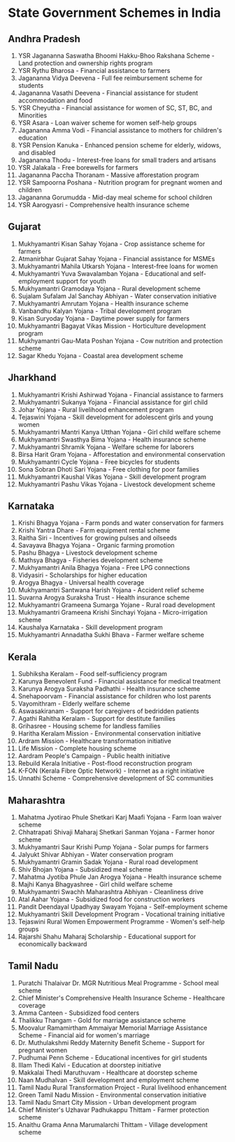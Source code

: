 # State Government Schemes in India

## Andhra Pradesh

1. YSR Jagananna Saswatha Bhoomi Hakku-Bhoo Rakshana Scheme - Land protection and ownership rights program
2. YSR Rythu Bharosa - Financial assistance to farmers
3. Jagananna Vidya Deevena - Full fee reimbursement scheme for students
4. Jagananna Vasathi Deevena - Financial assistance for student accommodation and food
5. YSR Cheyutha - Financial assistance for women of SC, ST, BC, and Minorities
6. YSR Asara - Loan waiver scheme for women self-help groups
7. Jagananna Amma Vodi - Financial assistance to mothers for children's education
8. YSR Pension Kanuka - Enhanced pension scheme for elderly, widows, and disabled
9. Jagananna Thodu - Interest-free loans for small traders and artisans
10. YSR Jalakala - Free borewells for farmers
11. Jagananna Paccha Thoranam - Massive afforestation program
12. YSR Sampoorna Poshana - Nutrition program for pregnant women and children
13. Jagananna Gorumudda - Mid-day meal scheme for school children
14. YSR Aarogyasri - Comprehensive health insurance scheme

## Gujarat

1. Mukhyamantri Kisan Sahay Yojana - Crop assistance scheme for farmers
2. Atmanirbhar Gujarat Sahay Yojana - Financial assistance for MSMEs
3. Mukhyamantri Mahila Utkarsh Yojana - Interest-free loans for women
4. Mukhyamantri Yuva Swavalamban Yojana - Educational and self-employment support for youth
5. Mukhyamantri Gramodaya Yojana - Rural development scheme
6. Sujalam Sufalam Jal Sanchay Abhiyan - Water conservation initiative
7. Mukhyamantri Amrutam Yojana - Health insurance scheme
8. Vanbandhu Kalyan Yojana - Tribal development program
9. Kisan Suryoday Yojana - Daytime power supply for farmers
10. Mukhyamantri Bagayat Vikas Mission - Horticulture development program
11. Mukhyamantri Gau-Mata Poshan Yojana - Cow nutrition and protection scheme
12. Sagar Khedu Yojana - Coastal area development scheme

## Jharkhand

1. Mukhyamantri Krishi Ashirwad Yojana - Financial assistance to farmers
2. Mukhyamantri Sukanya Yojana - Financial assistance for girl child
3. Johar Yojana - Rural livelihood enhancement program
4. Tejaswini Yojana - Skill development for adolescent girls and young women
5. Mukhyamantri Mantri Kanya Utthan Yojana - Girl child welfare scheme
6. Mukhyamantri Swasthya Bima Yojana - Health insurance scheme
7. Mukhyamantri Shramik Yojana - Welfare scheme for laborers
8. Birsa Harit Gram Yojana - Afforestation and environmental conservation
9. Mukhyamantri Cycle Yojana - Free bicycles for students
10. Sona Sobran Dhoti Sari Yojana - Free clothing for poor families
11. Mukhyamantri Kaushal Vikas Yojana - Skill development program
12. Mukhyamantri Pashu Vikas Yojana - Livestock development scheme

## Karnataka

1. Krishi Bhagya Yojana - Farm ponds and water conservation for farmers
2. Krishi Yantra Dhare - Farm equipment rental scheme
3. Raitha Siri - Incentives for growing pulses and oilseeds
4. Savayava Bhagya Yojana - Organic farming promotion
5. Pashu Bhagya - Livestock development scheme
6. Mathsya Bhagya - Fisheries development scheme
7. Mukhyamantri Anila Bhagya Yojana - Free LPG connections
8. Vidyasiri - Scholarships for higher education
9. Arogya Bhagya - Universal health coverage
10. Mukhyamantri Santwana Harish Yojana - Accident relief scheme
11. Suvarna Arogya Suraksha Trust - Health insurance scheme
12. Mukhyamantri Grameena Sumarga Yojane - Rural road development
13. Mukhyamantri Grameena Krishi Sinchayi Yojana - Micro-irrigation scheme
14. Kaushalya Karnataka - Skill development program
15. Mukhyamantri Annadatha Sukhi Bhava - Farmer welfare scheme

## Kerala

1. Subhiksha Keralam - Food self-sufficiency program
2. Karunya Benevolent Fund - Financial assistance for medical treatment
3. Karunya Arogya Suraksha Padhathi - Health insurance scheme
4. Snehapoorvam - Financial assistance for children who lost parents
5. Vayomithram - Elderly welfare scheme
6. Aswasakiranam - Support for caregivers of bedridden patients
7. Agathi Rahitha Keralam - Support for destitute families
8. Grihasree - Housing scheme for landless families
9. Haritha Keralam Mission - Environmental conservation initiative
10. Ardram Mission - Healthcare transformation initiative
11. Life Mission - Complete housing scheme
12. Aardram People's Campaign - Public health initiative
13. Rebuild Kerala Initiative - Post-flood reconstruction program
14. K-FON (Kerala Fibre Optic Network) - Internet as a right initiative
15. Unnathi Scheme - Comprehensive development of SC communities

## Maharashtra

1. Mahatma Jyotirao Phule Shetkari Karj Maafi Yojana - Farm loan waiver scheme
2. Chhatrapati Shivaji Maharaj Shetkari Sanman Yojana - Farmer honor scheme
3. Mukhyamantri Saur Krishi Pump Yojana - Solar pumps for farmers
4. Jalyukt Shivar Abhiyan - Water conservation program
5. Mukhyamantri Gramin Sadak Yojana - Rural road development
6. Shiv Bhojan Yojana - Subsidized meal scheme
7. Mahatma Jyotiba Phule Jan Arogya Yojana - Health insurance scheme
8. Majhi Kanya Bhagyashree - Girl child welfare scheme
9. Mukhyamantri Swachh Maharashtra Abhiyan - Cleanliness drive
10. Atal Aahar Yojana - Subsidized food for construction workers
11. Pandit Deendayal Upadhyay Swayam Yojana - Self-employment scheme
12. Mukhyamantri Skill Development Program - Vocational training initiative
13. Tejaswini Rural Women Empowerment Programme - Women's self-help groups
14. Rajarshi Shahu Maharaj Scholarship - Educational support for economically backward

## Tamil Nadu

1. Puratchi Thalaivar Dr. MGR Nutritious Meal Programme - School meal scheme
2. Chief Minister's Comprehensive Health Insurance Scheme - Healthcare coverage
3. Amma Canteen - Subsidized food centers
4. Thalikku Thangam - Gold for marriage assistance scheme
5. Moovalur Ramamirtham Ammaiyar Memorial Marriage Assistance Scheme - Financial aid for women's marriage
6. Dr. Muthulakshmi Reddy Maternity Benefit Scheme - Support for pregnant women
7. Pudhumai Penn Scheme - Educational incentives for girl students
8. Illam Thedi Kalvi - Education at doorstep initiative
9. Makkalai Thedi Maruthuvam - Healthcare at doorstep scheme
10. Naan Mudhalvan - Skill development and employment scheme
11. Tamil Nadu Rural Transformation Project - Rural livelihood enhancement
12. Green Tamil Nadu Mission - Environmental conservation initiative
13. Tamil Nadu Smart City Mission - Urban development program
14. Chief Minister's Uzhavar Padhukappu Thittam - Farmer protection scheme
15. Anaithu Grama Anna Marumalarchi Thittam - Village development scheme
